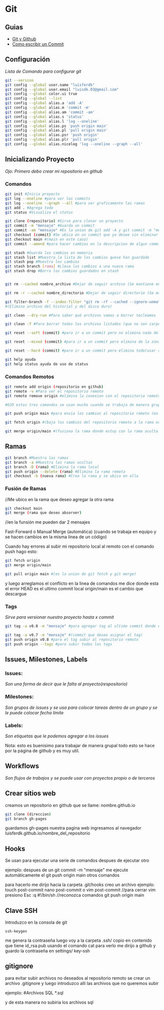 ﻿# Git

## Guias

- [Git y Github](guia.pdf)
- [Como escribir un Commit](commit.pdf)

## Configuración

_Lista de Comando para configurar git_

```bash
git --version
git config --global user.name "luisferdk"
git config --global user.email "luisdk.03@gmail.com"
git config --global color.ui true
git config --global --list
git config --global alias.a 'add -A'
git config --global alias.m 'commit -m'
git config --global alias.am 'commit -am'
git config --global alias.s 'status'
git config --global alias.l 'log --oneline'
git config --global alias.ps 'push origin main'
git config --global alias.pl 'pull origin main'
git config --global alias.psr 'push origin'
git config --global alias.plr 'pull origin'
git config --global alias.nicelog 'log --oneline --graph --all'
```

## Inicializando Proyecto

_Ojo: Primero debo crear mi repositorio en github_

### Comandos

```bash
git init #Inicia proyecto
git log --oneline #para ver los commits
git log --oneline --graph --all #para ver graficamente las ramas
git add . #Agrega todo
git status #Visualiza el status
```

```bash
git clone (repositorio) #Sirve para clonar un proyecto
git commit -m "mensaje" #Guarda un commit
git commit -am "mensaje" #Es la union de git add -A y git commit -m "mensaje"
git checkout (commit) #Se ubica en un commit que yo desee sin eliminar los demas
git checkout main #(main en este caso)
git commit --amend #para hacer cambios en la descripcion de algun commit
```

```bash
git stash #Guarda los cambios en memoria
git stash list #Muestra la lista de los cambios quese han guardado
git stash pop #Muestra los cambios
git stash branch [rama] #Lleva los cambios a una nueva rama
git stash drop #Borra los cambios guardados en stash
```

```bash

git rm --cached nombre_archivo #Dejar de seguir archivo (Se mantiene en el historial)

git rm -r --cached nombre_directorio #Dejar de seguir directorio (Se mantiene en el historial)

git filter-branch -f --index-filter "git rm -rf --cached --ignore-unmatch nombre_archivo"
#(Elimina archivo del historial y del disco duro)

git clean --dry-run #Para saber qué archivos vamos a borrar tecleamos

git clean -f #Para borrar todos los archivos listados (que no son carpetas) tecleamos
```

```bash
git reset --soft (commit) #para ir a un commit pero no elimina nada del código

git reset --mixed (commit) #para ir a un commit pero elimina de la zona intermedia

git reset --hard (commit) #para ir a un commit pero elimina todo(usar con cuidado)
```

```bash
git help ayuda
git help status ayuda de uso de status
```

### Comandos Remotos

```bash
git remote add origin (repositorio en github)
git remote -v #Para ver el repositorio remoto
git remote remove origin #elimina la conexion con el repositorio remoto
```

```bash
#OJO estos tres comandos se usan mucho cuando se trabaja de manera grupal y en tiempo real

git push origin main #para envia los cambios al repositorio remoto (en este caso main pero puede ser cualquier otra rama)

git fetch origin #(baja los cambios del repositorio remoto a la rama oculta origin/main)

git merge origin/main #(fusiona la rama donde estoy con la rama oculta origin/main)
```

## Ramas

```bash
git branch #Muestra las ramas
git branch -a #Muestra las ramas ocultas
git branch -D (rama) #Elimina la rama local
git push origin --delete (rama) #Elimina la rama remota
git checkout -b (nueva rama) #Crea la rama y se ubica en ella
```

### Fusión de Ramas

//Me ubico en la rama que deseo agregar la otra rama

```bash
git checkout main
git merge (rama que deseo absorver)
```

//en la funsión me pueden dar 2 mensajes

Fast-Forward o Manual Merge
(automática) (cuando se trabaja en equipo y
se hacen cambios en la misma linea de un código)

Cuando hay errores al subir mi repositorio local al remoto con el comando push hago esto:

```bash
git fetch origin
git merge origin/main

git pull origin main #(es la union de git fetch y git merge)
```

y luego arreglamos el conflicto en la linea de comandos me dice donde esta el error
HEAD es el ultimo commit local
origin/main es el cambio que descargue

### Tags

_Sirve para versionar nuestro proyecto hasta x commit_

```bash
git tag -a v0.8 -m "mensaje" #para agregar tag al ultimo commit donde estoy
```

```bash
git tag -a v0.7 -m "mensaje" #(commit que deseo asignar el tag)
git push origin v0.8 #para el tag subir al repositorio remoto
git push origin --tags #para subir todos los tags
```

## Issues, Milestones, Labels

### Issues:

_Son una forma de decir que le falta al proyecto(respositorio)_

### Milestones:

_Son grupos de issues y se usa para colocar tareas dentro de un grupo y se le puede colocar fecha límite_

### Labels:

_Son etiquetas que le podemos agregar a los issues_

Nota: esto es buenisimo para trabajar de manera grupal todo
esto se hace por la página de github y es muy util.

## Workflows

_Son flujos de trabajos y se puede usar con proyectos propio o de terceros_

## Crear sitios web

creamos un repositorio en github que se llame: nombre.github.io

```bash
git clone (direccion)
git branch gh-pages
```

guardamos gh-pages nuestra pagina web
ingresamos al navegador luisferdk.github.io/nombre_del_repositorio

## Hooks

Se usan para ejecutar una serie de comandos despues de ejecutar otro

ejemplo:
despues de un git commit -m "mensaje"
me ejecute automáticamente
el git push origin main
otros comandos

para hacerlo me dirijo hacia la carpeta .git/hooks
creo un archivo ejemplo:
touch post-commit
nano post-commit o vim post-commit //para cerrar vim presiono Esc :q
#!/bin/sh //reconozca comandos
git push origin main

## Clave SSH

Introduzco en la consola de git

```
ssh-keygen
```

me genera la contraseña
luego voy a la carpeta .ssh/
copio en contenido que tiene id_rsa.pub usando el comando cat para verlo
me dirijo a github y guardo la contraseña en settings/ key-ssh

## gitignore

para evitar subir archivos no deseados al repositorio remoto
se crear un archivo
.gitignore
y luego introduzco alli las archivos que no queremos subir

ejemplo:
#Archivos SQL
\*.sql

y de esta manera no subiria los archivos sql

